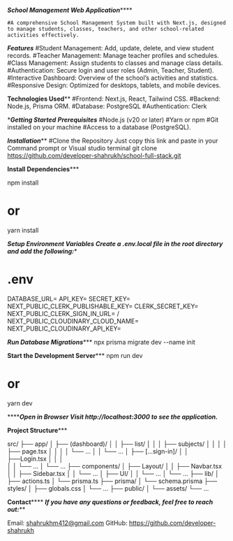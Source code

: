 ***********School Management Web Application***************

    #A comprehensive School Management System built with Next.js, designed to manage students, classes, teachers, and other school-related activities effectively.

*****************Features*****************
#Student Management: Add, update, delete, and view student records.
#Teacher Management: Manage teacher profiles and schedules.
#Class Management: Assign students to classes and manage class details.
#Authentication: Secure login and user roles (Admin, Teacher, Student).
#Interactive Dashboard: Overview of the school’s activities and statistics.
#Responsive Design: Optimized for desktops, tablets, and mobile devices.

********************Technologies Used**********************
#Frontend: Next.js, React, Tailwind CSS.
#Backend: Node.js, Prisma ORM.
#Database: PostgreSQL
#Authentication: Clerk

********************Getting Started******************
******************Prerequisites*******************
#Node.js (v20 or later)
#Yarn or npm
#Git installed on your machine
#Access to a database (PostgreSQL).

*********Installation***********
#Clone the Repository Just copy this link and paste in your Command prompt or Visual studio terminal
git clone https://github.com/developer-shahrukh/school-full-stack.git

************Install Dependencies***************

npm install
# or
yarn install

***********Setup Environment Variables Create a .env.local file in the root directory and add the following:************

# .env

DATABASE_URL=                          <your-database-url>
API_KEY=                               <your-api-key>
SECRET_KEY=                            <your-secret-key>
NEXT_PUBLIC_CLERK_PUBLISHABLE_KEY=     <Key>
CLERK_SECRET_KEY=                      <Clerk secret key>
NEXT_PUBLIC_CLERK_SIGN_IN_URL=          /
NEXT_PUBLIC_CLOUDINARY_CLOUD_NAME=     <cloudnary name>
NEXT_PUBLIC_CLOUDINARY_API_KEY=        <Cloudnary key>

*********Run Database Migrations************
npx prisma migrate dev --name init


**********Start the Development Server*************
npm run dev
# or
yarn dev

*********Open in Browser Visit http://localhost:3000 to see the application.*****


**********Project Structure*************

src/
├── app/
│   ├── (dashboard)/
│   │   ├── list/
│   │   │   ├── subjects/
│   │   │   │   ├── page.tsx
│   │   │   │   └── ...
│   │   └── ...
│   ├── [...sign-in]/
│   │   ├──Login.tsx
│   │   │   
│   │   └── ...
│   └── ...
├── components/
│   ├── Layout/
│   │   ├── Navbar.tsx
│   │   ├── Sidebar.tsx
│   │   └── ...
│   ├── UI/
│   │   └── ...
│   └── ...
├── lib/
│   ├── actions.ts
│   └── prisma.ts
├── prisma/
│   └── schema.prisma
├── styles/
│   ├── globals.css
│   └── ...
├── public/
│   └── assets/
└── ...



********Contact************
***********If you have any questions or feedback, feel free to reach out:*************

Email: shahrukhm412@gmail.com
GitHub: https://github.com/developer-shahrukh
